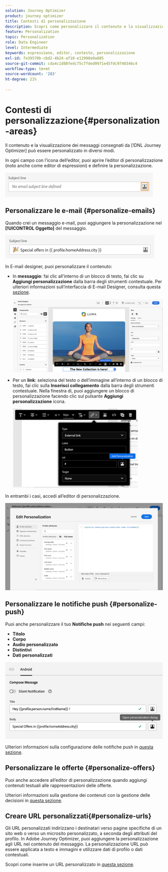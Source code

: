 ```yaml
---
solution: Journey Optimizer
product: journey optimizer
title: Contesti di personalizzazione
description: Scopri come personalizzare il contenuto e la visualizzazione dei messaggi.
feature: Personalization
topic: Personalization
role: Data Engineer
level: Intermediate
keywords: espressione, editor, contesto, personalizzazione
exl-id: fe39570b-cbd2-4b24-af10-e12990a9a885
source-git-commit: cda4c1d88fedc75c7fded9971e45fdc9740346c4
workflow-type: tm+mt
source-wordcount: '283'
ht-degree: 21%

---
```


# Contesti di personalizzazione{#personalization-areas}

Il contenuto e la visualizzazione dei messaggi consegnati da [!DNL Journey Optimizer] può essere personalizzato in diversi modi.

In ogni campo con l’icona dell’editor, puoi aprire l’editor di personalizzazione (noto anche come editor di espressioni) e definire la personalizzazione.

![](assets/perso_icon.png)

## Personalizzare le e-mail {#personalize-emails}

Quando crei un messaggio e-mail, puoi aggiungere la personalizzazione nel **[!UICONTROL Oggetto]** del messaggio.

![](assets/perso_subject.png)

In E-mail designer, puoi personalizzare il contenuto:

* In **messaggio**: fai clic all’interno di un blocco di testo, fai clic su **Aggiungi personalizzazione** dalla barra degli strumenti contestuale. Per ulteriori informazioni sull’interfaccia di E-mail Designer, consulta questa [sezione](../email/get-started-email-design.md).

  ![](assets/perso_insert.png)

* Per un **link**: seleziona del testo o dell’immagine all’interno di un blocco di testo, fai clic sulla **Inserisci collegamento** dalla barra degli strumenti contestuale. Nella finestra di, puoi aggiungere un blocco di personalizzazione facendo clic sul pulsante **Aggiungi personalizzazione** icona.

  ![](assets/perso_link.png)

In entrambi i casi, accedi all’editor di personalizzazione.

![](assets/perso_ee.png)

## Personalizzare le notifiche push {#personalize-push}

Puoi anche personalizzare il tuo **Notifiche push** nei seguenti campi:

* **Titolo**
* **Corpo**
* **Audio personalizzato**
* **Distintivi**
* **Dati personalizzati**

![](assets/perso_push.png)

Ulteriori informazioni sulla configurazione delle notifiche push in [questa sezione](../push/push-gs.md).

## Personalizzare le offerte {#personalize-offers}

Puoi anche accedere all’editor di personalizzazione quando aggiungi contenuti testuali alle rappresentazioni delle offerte.

Ulteriori informazioni sulla gestione dei contenuti con la gestione delle decisioni in [questa sezione](../offers/offer-library/creating-personalized-offers.md#custom-text).

## Creare URL personalizzati{#personalize-urls}

Gli URL personalizzati indirizzano i destinatari verso pagine specifiche di un sito web o verso un microsito personalizzato, a seconda degli attributi del profilo. In Adobe Journey Optimizer, puoi aggiungere la personalizzazione agli URL nel contenuto del messaggio. La personalizzazione URL può essere applicata a testo e immagini e utilizzare dati di profilo o dati contestuali.

Scopri come inserire un URL personalizzato in [questa sezione](personalization-syntax.md#perso-urls).

